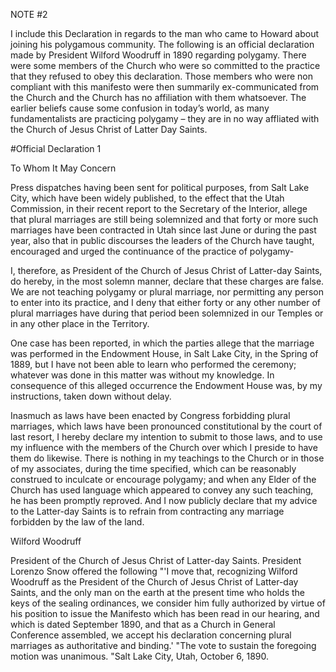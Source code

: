 NOTE #2

I include this Declaration in regards to the man who came to Howard about joining his polygamous community. The following is an official declaration made by President Wilford Woodruff in 1890 regarding polygamy. There were some members of the Church who were so committed to the practice that they refused to obey this declaration. Those members who were non compliant with this manifesto were then summarily
ex-communicated from the Church and the Church has no affiliation with them whatsoever.	The earlier beliefs cause some confusion in today’s world, as many fundamentalists are practicing polygamy – they are in no way affliated with the Church of Jesus Christ of Latter Day Saints.

#Official Declaration 1

To Whom It May Concern

Press dispatches having been sent for political purposes, from Salt Lake City, which have been widely published, to the effect that the Utah Commission, in their recent report to the Secretary of the Interior, allege that plural marriages are still being solemnized and that forty or more such marriages have been contracted in Utah since last June or during the past year, also that in public discourses the leaders of the Church have taught, encouraged and urged the continuance of the practice of polygamy-

I, therefore, as President of the Church of Jesus Christ of Latter-day Saints, do hereby, in the most solemn manner, declare that these charges are false. We are not teaching polygamy or plural marriage, nor permitting any person to enter into its practice, and I deny that either forty or any other number of plural marriages have during that period been solemnized in our Temples or in any other place in the Territory.

One case has been reported, in which the parties allege that the marriage was performed in the Endowment House, in Salt Lake City, in the Spring of 1889, but I have not been able to learn who performed the ceremony; whatever was done in this matter was without my knowledge. In consequence of this alleged occurrence the Endowment House was, by my instructions, taken down without delay.

Inasmuch as laws have been enacted by Congress forbidding plural marriages, which laws have been pronounced constitutional by the court of last resort, I hereby declare my intention to submit to those laws, and to use my influence with the members of the Church over which I preside to have them do likewise. There is nothing in my teachings to the Church or in those of my associates, during the time specified, which can be reasonably construed to inculcate or encourage polygamy; and when any Elder of the Church has used language which appeared to convey any such teaching, he has been promptly reproved. And I now publicly declare that my advice to the Latter-day Saints is to refrain from contracting any marriage forbidden by the law of the land.

Wilford Woodruff

President of the Church of Jesus Christ of Latter-day Saints. President Lorenzo Snow offered the following
"'I move that, recognizing Wilford Woodruff as the President of the Church of Jesus Christ of Latter-day Saints, and the only man on the earth at the present time who holds the keys of the sealing ordinances, we consider him fully authorized by virtue of his position to issue the Manifesto which has been read in our hearing, and which is dated September 1890, and that as a Church in General Conference assembled, we accept his declaration concerning plural marriages as authoritative and binding.'
"The vote to sustain the foregoing motion was unanimous. "Salt Lake City, Utah, October 6, 1890.